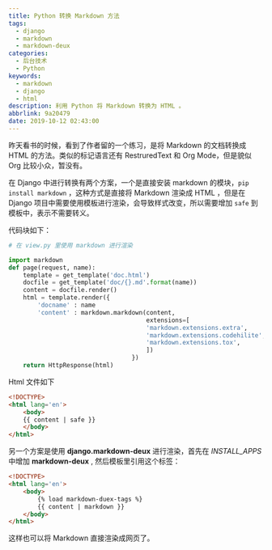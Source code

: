 ```yaml
---
title: Python 转换 Markdown 方法
tags:
  - django
  - markdown
  - markdown-deux
categories:
  - 后台技术
  - Python
keywords:
  - markdown
  - django
  - html
description: 利用 Python 将 Markdown 转换为 HTML 。
abbrlink: 9a20479
date: 2019-10-12 02:43:00
---
```



昨天看书的时候，看到了作者留的一个练习，是将 Markdown 的文档转换成 HTML 的方法。类似的标记语言还有 RestruredText 和 Org Mode，但是貌似 Org 比较小众，暂没有。

在 Django 中进行转换有两个方案，一个是直接安装 markdown 的模块，`pip install markdown` ，这种方式是直接将 Markdown 渲染成 HTML ，但是在 Django 项目中需要使用模板进行渲染，会导致样式改变，所以需要增加 `safe` 到模板中，表示不需要转义。

代码块如下：

```python
# 在 view.py 里使用 markdown 进行渲染

import markdown
def page(request, name):
    template = get_template('doc.html')
    docfile = get_template('doc/{}.md'.format(name))
    content = docfile.render()
    html = template.render({
        'docname' : name
        'content' : markdown.markdown(content,
                                      extensions=[
                                      'markdown.extensions.extra',
                                      'markdown.extensions.codehilite',
                                      'markdown.extensions.tox',
                                      ])
                                  })
    return HttpResponse(html)
```


Html 文件如下

```html
<!DOCTYPE>
<html lang='en'>
    <body>
    {{ content | safe }}
    </body>
</html>
```

另一个方案是使用 **django.markdown-deux** 进行渲染，首先在 *INSTALL_APPS* 中增加 **markdown-deux** , 然后模板里引用这个标签：

```html
<!DOCTYPE>
<html lang='en'>
    <body>
        {% load markdown-duex-tags %}
        {{ content | markdown }}
    </body>
</html>
```

这样也可以将 Markdown 直接渲染成网页了。
